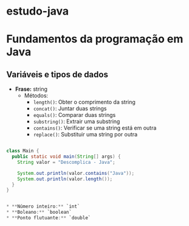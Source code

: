 # estudo-java
# Fundamentos da programação em Java

## Variáveis e tipos de dados

* **Frase:** string
    * Métodos:
        * `length()`: Obter o comprimento da string
        * `concat()`: Juntar duas strings
        * `equals()`: Comparar duas strings
        * `substring()`: Extrair uma substring
        * `contains()`: Verificar se uma string está em outra
        * `replace()`: Substituir uma string por outra

```java

class Main {
  public static void main(String[] args) {
    String valor = "Descomplica - Java";

    System.out.println(valor.contains("Java"));
    System.out.println(valor.length());
  }
}


* **Número inteiro:** `int`
* **Boleano:** `boolean`
* **Ponto flutuante:** `double`
  


